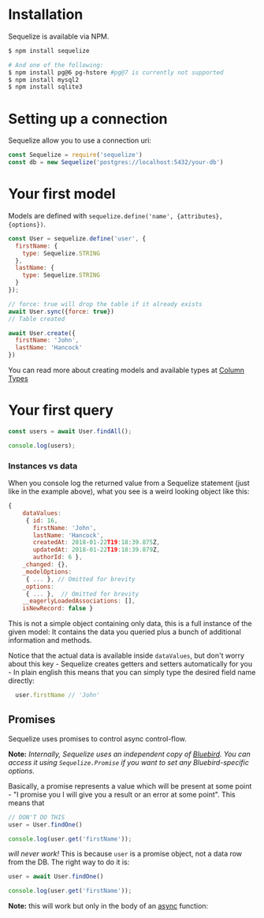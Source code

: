 # Installation

Sequelize is available via NPM.

```bash
$ npm install sequelize

# And one of the following:
$ npm install pg@6 pg-hstore #pg@7 is currently not supported
$ npm install mysql2
$ npm install sqlite3
```

# Setting up a connection

Sequelize allow you to use a connection uri:

```js
const Sequelize = require('sequelize')
const db = new Sequelize('postgres://localhost:5432/your-db')
```

# Your first model

Models are defined with `sequelize.define('name', {attributes}, {options})`.

```js
const User = sequelize.define('user', {
  firstName: {
    type: Sequelize.STRING
  },
  lastName: {
    type: Sequelize.STRING
  }
});

// force: true will drop the table if it already exists
await User.sync({force: true})
// Table created

await User.create({
  firstName: 'John',
  lastName: 'Hancock'
})


```

You can read more about creating models and available types at [Column Types](/column-types)

# Your first query

```js
const users = await User.findAll();

console.log(users);
```



### Instances vs data

When you console log the returned value from a Sequelize statement (just like in the example above), what you see is a weird looking object like this:

```js
{
    dataValues:
     { id: 16,
       firstName: 'John',
       lastName: 'Hancock',
       createdAt: 2018-01-22T19:18:39.875Z,
       updatedAt: 2018-01-22T19:18:39.879Z,
       authorId: 6 },
    _changed: {},
    _modelOptions:
     { ... }, // Omitted for brevity
    _options:
     { ... },  // Omitted for brevity
    __eagerlyLoadedAssociations: [],
    isNewRecord: false } 

```

This is not a simple object containing only data, this is a full instance of the given model: It contains the data you queried plus a bunch of additional information and methods.

Notice that the actual data is available inside `dataValues`, but don't worry about this key - Sequelize creates getters and setters automatically for you - In plain english this means that you can simply type the desired field name directly:

```js
  user.firstName // 'John'
```


## Promises

Sequelize uses promises to control async control-flow.

**Note:** _Internally, Sequelize uses an independent copy of [Bluebird](http://bluebirdjs.com). You can access it using
 `Sequelize.Promise` if you want to set any Bluebird-specific options_.


Basically, a promise represents a value which will be present at some point - "I promise you I will give you a result or an error at some point". This means that

```js
// DON'T DO THIS
user = User.findOne()

console.log(user.get('firstName'));
```

_will never work!_ This is because `user` is a promise object, not a data row from the DB. The right way to do it is:

```js
user = await User.findOne()

console.log(user.get('firstName'));
```

**Note:**  this will work but only in the body of an [async](https://developer.mozilla.org/en-US/docs/Web/JavaScript/Reference/Statements/async_function) function:

